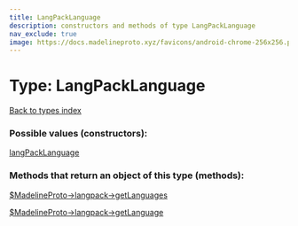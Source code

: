 ```yaml
---
title: LangPackLanguage
description: constructors and methods of type LangPackLanguage
nav_exclude: true
image: https://docs.madelineproto.xyz/favicons/android-chrome-256x256.png
---
```

# Type: LangPackLanguage
[Back to types index](index.html)



### Possible values (constructors):

[langPackLanguage](/API_docs/constructors/langPackLanguage.html)  



### Methods that return an object of this type (methods):

[$MadelineProto->langpack->getLanguages](/API_docs/methods/langpack.getLanguages.html)  

[$MadelineProto->langpack->getLanguage](/API_docs/methods/langpack.getLanguage.html)  



